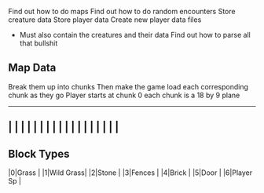 Find out how to do maps
Find out how to do random encounters
Store creature data
Store player data
Create new player data files
  - Must also contain the creatures and their data
Find out how to parse all that bullshit

## Map Data
Break them up into chunks
Then make the game load each corresponding chunk as they go
Player starts at chunk 0 each chunk is a 18 by 9 plane

-----------------
|               |
|               |
|               |
|               |
|               |
|               |
|               |
|               |
|               |
-----------------

Block Types
--------------
|0|Grass     |
|1|Wild Grass|
|2|Stone     |
|3|Fences    |
|4|Brick     |
|5|Door      |
|6|Player Sp |